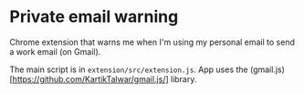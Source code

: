 # Private email warning

Chrome extension that warns me when I'm using my personal email to send a work email (on Gmail). 

The main script is in `extension/src/extension.js`. App uses the (gmail.js)[https://github.com/KartikTalwar/gmail.js/] library. 
